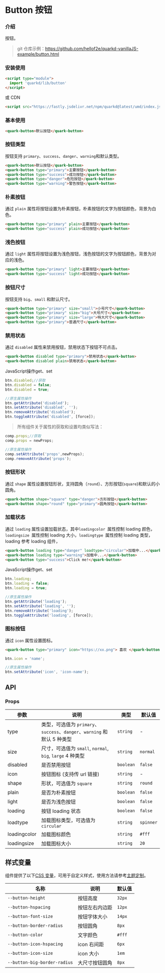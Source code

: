 # Button 按钮

### 介绍

按钮。


> git 仓库示例：https://github.com/hellof2e/quarkd-vanillaJS-example/button.html


### 安装使用

```html
<script type="module">
  import 'quarkd/lib/button'
</script>
```

或 CDN
```html
<script src="https://fastly.jsdelivr.net/npm/quarkd@latest/umd/index.js"></script>
```


### 基本使用

```html
<quark-button>默认按钮</quark-button>
```

### 按钮类型

按钮支持 `primary`、`success`、`danger`、`warning`和默认类型。

```html
<quark-button>默认按钮</quark-button>
<quark-button type="primary">主要按钮</quark-button>
<quark-button type="success">成功按钮</quark-button>
<quark-button type="danger">危险按钮</quark-button>
<quark-button type="warning">警告按钮</quark-button>
```

### 朴素按钮

通过 `plain` 属性将按钮设置为朴素按钮，朴素按钮的文字为按钮颜色，背景为白色。

```html
<quark-button type="primary" plain>主要按钮</quark-button>
<quark-button type="success" plain>成功按钮</quark-button>
```

### 浅色按钮

通过 `light` 属性将按钮设置为浅色按钮，浅色按钮的文字为按钮颜色，背景为对应的浅色。

```html
<quark-button type="primary" light>主要按钮</quark-button>
<quark-button type="success" light>成功按钮</quark-button>
```

### 按钮尺寸

按钮支持 `big`、`small` 和默认尺寸。

```html
<quark-button type="primary" size="small">小号尺寸</quark-button>
<quark-button type="primary" size="big">大号尺寸</quark-button>
<quark-button type="primary" size="large">特大尺寸</quark-button>
<quark-button type="primary">普通尺寸</quark-button>
```

### 禁用状态

通过 `disabled` 属性来禁用按钮，禁用状态下按钮不可点击。

```html
<quark-button disabled type="primary">禁用状态</quark-button>
<quark-button disabled plain>禁用状态</quark-button>
```


JavaScript操作get、set
```js
btn.disabled;//获取
btn.disabled = false;
btn.disabled = true;

//原生属性操作
btn.getAttribute('disabled');
btn.setAttribute('disabled', '');
btn.removeAttribute('disabled');
btn.toggleAttribute('disabled', [force]);
```

> 所有组件关于属性的获取和设置均类似写法：

```js
comp.props;//获取
comp.props = newProps;

//原生属性操作
comp.setAttribute('props',newProps);
comp.removeAttribute('props');
```

### 按钮形状

通过 `shape` 属性设置按钮形状，支持圆角（`round`）、方形按钮(`square`)和默认的小圆角。

```html
<quark-button shape="square" type="danger">方形按钮</quark-button>
<quark-button shape="round" type="primary">圆角按钮</quark-button>
```

### 加载状态

通过 `loading` 属性设置加载状态，其中`loadingcolor `属性控制 loading 颜色，`loadingsize `属性控制 loading 大小，`loadingtype `属性控制 loading 类型，loading 参考 loading 组件，

```html
<quark-button loading type="danger" loadtype="circular">加载中...</quark-button>
<quark-button loading type="warning">加载中...</quark-button>
<quark-button type="success">Click me!</quark-button>
```
JavaScript操作get、set
```js
btn.loading;
btn.loading = false;
btn.loading = true;

//原生属性操作
btn.getAttribute('loading');
btn.setAttribute('loading', '');
btn.removeAttribute('loading');
btn.toggleAttribute('loading', [force]);
```

### 图标按钮

通过 `icon` 属性设置图标。

```html
<quark-button type="primary" icon="https://xx.png"> 喜欢 </quark-button>
```

```js
btn.icon = 'name';

//原生属性操作
btn.setAttribute('icon', 'icon-name');
```

## API

### Props

| 参数         | 说明                                                                     | 类型      | 默认值    |
| ------------ | ------------------------------------------------------------------------ | --------- | --------- |
| type         | 类型，可选值为 `primary`、`success`、`danger`、`warning` 和默认 5 种类型 | `string`  | -         |
| size         | 尺寸，可选值为 `small`, `normal`, `big`, `large` 4 种类型                | `string`  | `normal`  |
| disabled     | 是否禁用按钮                                                             | `boolean` | `false`   |
| icon         | 按钮图标 (支持传 url 链接)                                               | `string`  | -         |
| shape        | 形状，可选值为 `square`                                                  | `string`  | `round`   |
| plain        | 是否为朴素按钮                                                           | `boolean` | `false `  |
| light        | 是否为浅色按钮                                                           | `boolean` | `false `  |
| loading      | 按钮 loading 状态                                                        | `boolean` | `false`   |
| loadtype     | 加载图标类型，可选值为 `circular`                                        | `string`  | `spinner` |
| loadingcolor | 加载图标颜色                                                             | `string`  | `#fff`    |
| loadingsize  | 加载图标大小                                                             | `string`  | `20`      |

## 样式变量

组件提供了以下[CSS 变量](https://developer.mozilla.org/zh-CN/docs/Web/CSS/Using_CSS_custom_properties)，可用于自定义样式，使用方法请参考[主题定制](#/zh-CN/guide/theme)。

| 名称                         | 说明           | 默认值 |
| ---------------------------- | -------------- | ------ |
| `--button-height`            | 按钮高度       | `32px` |
| `--button-hspacing`          | 按钮左右内边距 | `12px` |
| `--button-font-size`         | 按钮字体大小   | `14px` |
| `--button-border-radius`     | 按钮圆角       | `8px`  |
| `--button-color`             | 文字颜色       | `#fff` |
| `--button-icon-hspacing`     | icon 右间距    | `6px`  |
| `--button-icon-size`         | icon 大小      | `1em`  |
| `--button-big-border-radius` | 大尺寸按钮圆角 | `8px`  |
